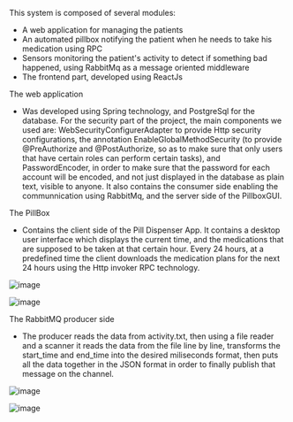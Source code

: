 This system is composed of several modules:
- A web application for managing the patients
- An automated pillbox notifying the patient when he needs to take his medication using RPC
- Sensors monitoring the patient's activity to detect if something bad happened, using RabbitMq as a message oriented middleware
- The frontend part, developed using ReactJs

The web application 
- Was developed using Spring technology, and PostgreSql for the database. For the security part of the project, the main components  we used are: WebSecurityConfigurerAdapter to provide Http security configurations, the annotation EnableGlobalMethodSecurity (to provide @PreAuthorize and @PostAuthorize, so as to make sure that only users that have certain roles can perform certain tasks), and PasswordEncoder, in order to make sure that the password for each account will be encoded, and not just displayed in the database as plain text, visible to anyone. It also contains the consumer side enabling the communnication using RabbitMq, and the server side of the PillboxGUI.



The PillBox
- Contains the client side of the Pill Dispenser App. It contains a desktop user interface which displays the current time, and the medications that are supposed to be taken at that certain hour. Every 24 hours, at a predefined time the client downloads the medication plans for the next 24 hours using the Http invoker RPC technology.

![image](https://user-images.githubusercontent.com/45190679/110201725-5f47ad00-7e6d-11eb-963b-eed573d1a104.png)
  
![image](https://user-images.githubusercontent.com/45190679/110201800-aa61c000-7e6d-11eb-9912-08da5841082d.png)
  

The RabbitMQ producer side
- The producer reads the data from activity.txt, then using a file reader and a scanner it reads the data from the file line by line, transforms the start_time and end_time into the desired miliseconds format, then puts all the data together in the JSON format in order to finally publish that message on the channel.

![image](https://user-images.githubusercontent.com/45190679/110201781-9a49e080-7e6d-11eb-9b62-6f80713c07f5.png)

![image](https://user-images.githubusercontent.com/45190679/110201788-9fa72b00-7e6d-11eb-86aa-cc61021ac134.png)
